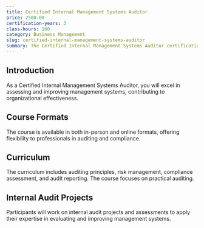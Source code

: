 ```yaml
---
title: Certified Internal Management Systems Auditor
price: 2500.00
certification-years: 3
class-hours: 160
category: Business Management
slug: certified-internal-management-systems-auditor
summary: The Certified Internal Management Systems Auditor certification is designed for professionals in internal auditing and compliance roles. This comprehensive course covers auditing principles, risk management, and compliance assessment. It equips candidates with the skills needed to assess and improve management systems.
---
```


## Introduction

As a Certified Internal Management Systems Auditor, you will excel in assessing and improving management systems, contributing to organizational effectiveness.

## Course Formats

The course is available in both in-person and online formats, offering flexibility to professionals in auditing and compliance.

## Curriculum

The curriculum includes auditing principles, risk management, compliance assessment, and audit reporting. The course focuses on practical auditing.

## Internal Audit Projects

Participants will work on internal audit projects and assessments to apply their expertise in evaluating and improving management systems.

